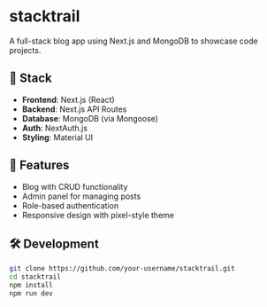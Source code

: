 # stacktrail
A full-stack blog app using Next.js and MongoDB to showcase code projects.

## 🚀 Stack

- **Frontend**: Next.js (React)
- **Backend**: Next.js API Routes
- **Database**: MongoDB (via Mongoose)
- **Auth**: NextAuth.js
- **Styling**: Material UI

## 📌 Features
- Blog with CRUD functionality
- Admin panel for managing posts
- Role-based authentication
- Responsive design with pixel-style theme

## 🛠️ Development
```bash
git clone https://github.com/your-username/stacktrail.git
cd stacktrail
npm install
npm run dev
